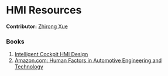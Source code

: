 # HMI Resources

**Contributor:** [Zhirong Xue](../Contributors.html#zhirong-xue)

### Books
1. [Intelligent Cockpit HMI Design](https://item.jd.com/14174792.html)
2. [Amazon.com: Human Factors in Automotive Engineering and Technology](https://www.amazon.com/Factors-Automotive-Engineering-Technology-Transport-ebook/dp/B08NTV6HSK/)